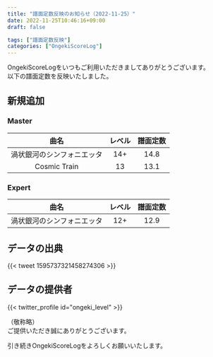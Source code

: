 ```yaml
---
title: "譜面定数反映のお知らせ（2022-11-25）"
date: 2022-11-25T10:46:16+09:00
draft: false

tags: ["譜面定数反映"]
categories: ["OngekiScoreLog"]
---
```


OngekiScoreLogをいつもご利用いただきましてありがとうございます。  
以下の譜面定数を反映いたしました。

<!--more-->

## 新規追加

### Master

| 曲名 | レベル | 譜面定数 |
|:-:|:-:|:-:|
| 渦状銀河のシンフォニエッタ | 14+ | 14.8 |
| Cosmic Train | 13 | 13.1 |

### Expert

| 曲名 | レベル | 譜面定数 |
|:-:|:-:|:-:|
| 渦状銀河のシンフォニエッタ | 12+ | 12.9 |

## データの出典

{{< tweet 1595737321458274306 >}}

## データの提供者

{{< twitter_profile id="ongeki_level" >}}

<!-- （順不同　敬称略）   -->
（敬称略）  
ご提供いただき誠にありがとうございます。

引き続きOngekiScoreLogをよろしくお願いいたします。
